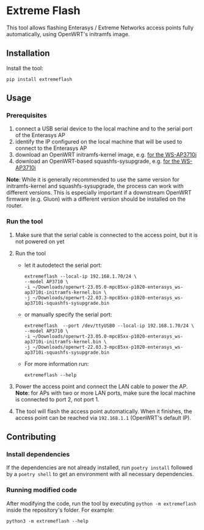 # Extreme Flash

This tool allows flashing Enterasys / Extreme Networks access points fully automatically, using OpenWRT's initramfs image.

## Installation

Install the tool:

```commandline
pip install extremeflash
```

## Usage

### Prerequisites

1. connect a USB serial device to the local machine and to the serial port of the Enterasys AP
2. identify the IP configured on the local machine that will be used to connect to the Enterasys AP
3. download an OpenWRT initramfs-kernel image, e.g. [for the WS-AP3710i](https://openwrt.org/toh/enterasys/ws-ap3710i#installation)
4. download an OpenWRT-based squashfs-sysupgrade, e.g. [for the WS-AP3710i](https://openwrt.org/toh/enterasys/ws-ap3710i#installation)

**Note**: While it is generally recommended to use the same version for initramfs-kernel and squashfs-sysupgrade, the process
can work with different versions. This is especially important if a downstream OpenWRT firmware (e.g. Gluon) with a different
version should be installed on the router.

### Run the tool

1. Make sure that the serial cable is connected to the access point, but it is not powered on yet

1. Run the tool
    * let it autodetect the serial port:

       ```commandline
       extremeflash --local-ip 192.168.1.70/24 \
       --model AP3710 \
       -i ~/Downloads/openwrt-23.05.0-mpc85xx-p1020-enterasys_ws-ap3710i-initramfs-kernel.bin \
       -j ~/Downloads/openwrt-22.03.3-mpc85xx-p1020-enterasys_ws-ap3710i-squashfs-sysupgrade.bin
       ```

    * or manually specify the serial port:

       ```commandline
       extremeflash  --port /dev/ttyUSB0 --local-ip 192.168.1.70/24 \
       --model AP3710 \
       -i ~/Downloads/openwrt-23.05.0-mpc85xx-p1020-enterasys_ws-ap3710i-initramfs-kernel.bin \
       -j ~/Downloads/openwrt-22.03.3-mpc85xx-p1020-enterasys_ws-ap3710i-squashfs-sysupgrade.bin
       ```

    * For more information run:

       ```commandline
       extremeflash --help
       ```

1. Power the access point and connect the LAN cable to power the AP.\
   **Note**: for APs with two or more LAN ports, make sure the local machine is connected to port 2, not port 1.

1. The tool will flash the access point automatically. When it finishes, the access point
   can be reached via `192.168.1.1` (OpenWRT's default IP).

## Contributing

### Install dependencies

If the dependencies are not already installed, run `poetry install` followed by a `poetry shell` to get an environment with all necessary dependencies.

### Running modified code

After modifying the code, run the tool by executing `python -m extremeflash` inside the repository's folder. For example:

```commandline
python3 -m extremeflash --help
```
